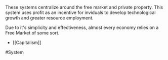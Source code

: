 These systems centralize around the free market and private property. This system uses profit as an incentive for inviduals to develop technological growth and greater resource employment. 

Due to it's simplicity and effectiveness, almost every economy relies on a Free Market of some sort.

- [[Capitalism]]


#System 